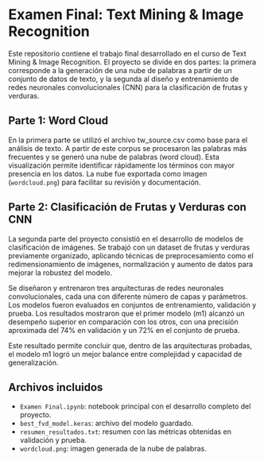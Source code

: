 # Examen Final: Text Mining & Image Recognition  

Este repositorio contiene el trabajo final desarrollado en el curso de Text Mining & Image Recognition. El proyecto se divide en dos partes: la primera corresponde a la generación de una nube de palabras a partir de un conjunto de datos de texto, y la segunda al diseño y entrenamiento de redes neuronales convolucionales (CNN) para la clasificación de frutas y verduras.  

## Parte 1: Word Cloud  

En la primera parte se utilizó el archivo tw_source.csv como base para el análisis de texto. A partir de este corpus se procesaron las palabras más frecuentes y se generó una nube de palabras (word cloud). Esta visualización permite identificar rápidamente los términos con mayor presencia en los datos. La nube fue exportada como imagen (`wordcloud.png`) para facilitar su revisión y documentación.  

## Parte 2: Clasificación de Frutas y Verduras con CNN  

La segunda parte del proyecto consistió en el desarrollo de modelos de clasificación de imágenes. Se trabajó con un dataset de frutas y verduras previamente organizado, aplicando técnicas de preprocesamiento como el redimensionamiento de imágenes, normalización y aumento de datos para mejorar la robustez del modelo.  

Se diseñaron y entrenaron tres arquitecturas de redes neuronales convolucionales, cada una con diferente número de capas y parámetros. Los modelos fueron evaluados en conjuntos de entrenamiento, validación y prueba. Los resultados mostraron que el primer modelo (m1) alcanzó un desempeño superior en comparación con los otros, con una precisión aproximada del 74% en validación y un 72% en el conjunto de prueba.  

Este resultado permite concluir que, dentro de las arquitecturas probadas, el modelo m1 logró un mejor balance entre complejidad y capacidad de generalización.  

## Archivos incluidos  

- `Examen Final.ipynb`: notebook principal con el desarrollo completo del proyecto.  
- `best_fvd_model.keras`: archivo del modelo guardado.  
- `resumen_resultados.txt`: resumen con las métricas obtenidas en validación y prueba.  
- `wordcloud.png`: imagen generada de la nube de palabras.  

